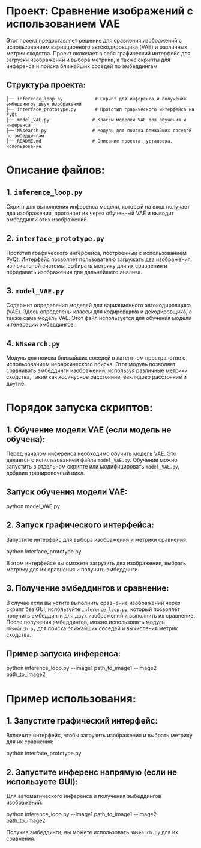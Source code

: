 # Проект: Сравнение изображений с использованием VAE

 Этот проект предоставляет решение для сравнения изображений с использованием вариационного автокодировщика (VAE) и различных метрик сходства. 
 Проект включает в себя графический интерфейс для загрузки изображений и выбора метрики, а также скрипты для инференса и поиска ближайших соседей по эмбеддингам.

## Структура проекта:
```
├── inference_loop.py            # Скрипт для инференса и получения эмбеддингов двух изображений
├── interface_prototype.py       # Прототип графического интерфейса на PyQt
├── model_VAE.py                # Классы моделей VAE для обучения и инференса
├── NNsearch.py                 # Модуль для поиска ближайших соседей по эмбеддингам
├── README.md                   # Описание проекта, установка, использование
```
# Описание файлов:

## 1. `inference_loop.py`
Скрипт для выполнения инференса модели, который на вход получает два изображения, прогоняет их через обученный VAE и выводит эмбеддинги этих изображений.

## 2. `interface_prototype.py`
Прототип графического интерфейса, построенный с использованием PyQt. Интерфейс позволяет пользователю загружать два изображения из локальной системы, выбирать метрику для их сравнения и передавать изображения для дальнейшего анализа.

## 3. `model_VAE.py`
Содержит определения моделей для вариационного автокодировщика (VAE). Здесь определены классы для кодировщика и декодировщика, а также сама модель VAE. Этот файл используется для обучения модели и генерации эмбеддингов.

## 4. `NNsearch.py`
Модуль для поиска ближайших соседей в латентном пространстве с использованием иерархического поиска. Этот модуль позволяет сравнивать эмбеддинги изображений, используя различные метрики сходства, такие как косинусное расстояние, евклидово расстояние и другие.


# Порядок запуска скриптов:

## 1. **Обучение модели VAE (если модель не обучена):**
Перед началом инференса необходимо обучить модель VAE. Это делается с использованием файла `model_VAE.py`. Обучение можно запустить в отдельном скрипте или модифицировать `model_VAE.py`, добавив тренировочный цикл.

## Запуск обучения модели VAE:
python model_VAE.py

## 2. **Запуск графического интерфейса:**
Запустите интерфейс для выбора изображений и метрики сравнения:

python interface_prototype.py

В этом интерфейсе вы сможете загрузить два изображения, выбрать метрику для их сравнения и получить эмбеддинги.

## 3. **Получение эмбеддингов и сравнение:**
В случае если вы хотите выполнить сравнение изображений через скрипт без GUI, используйте `inference_loop.py`, который позволяет получить эмбеддинги для двух изображений и выполнить их сравнение.
После получения эмбеддингов, можно использовать модуль `NNsearch.py` для поиска ближайших соседей и вычисления метрик сходства.

## Пример запуска инференса:
python inference_loop.py --image1 path_to_image1 --image2 path_to_image2

# Пример использования:

## 1. **Запустите графический интерфейс:**
Включите интерфейс, чтобы загрузить изображения и выбрать метрику для их сравнения:

python interface_prototype.py

## 2. **Запустите инференс напрямую (если не используете GUI):**
Для автоматического инференса и получения эмбеддингов изображений:

python inference_loop.py --image1 path_to_image1 --image2 path_to_image2

Получив эмбеддинги, вы можете использовать `NNsearch.py` для их сравнения.

